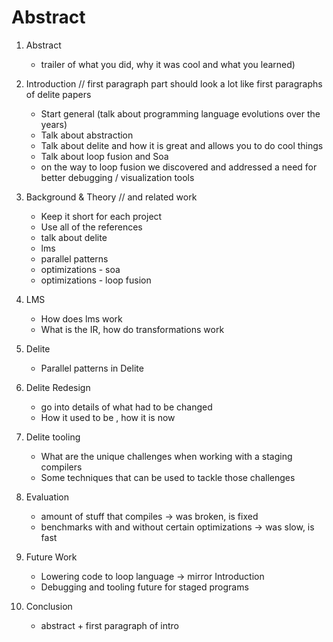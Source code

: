 # Abstract

 
 
1. Abstract
    - trailer of what you did, why it was cool and what you learned)

2. Introduction // first paragraph part should look a lot like first paragraphs of delite papers
    - Start general (talk about programming language evolutions over the years)
    - Talk about abstraction
    - Talk about delite and how it is great and allows you to do cool things
    - Talk about loop fusion and Soa
    - on the way to loop fusion we discovered and addressed a need for better debugging / visualization tools

3. Background & Theory // and related work
    - Keep it short for each project
    - Use all of the references
    - talk about delite
    - lms
    - parallel patterns
    - optimizations - soa
    - optimizations - loop fusion

4. LMS
    - How does lms work
    - What is the IR, how do transformations work

5. Delite
    - Parallel patterns in Delite

6. Delite Redesign
    - go into details of what had to be changed
    - How it used to be , how it is now

7. Delite tooling
    - What are the unique challenges when working with a staging compilers
    - Some techniques that can be used to tackle those challenges

5. Evaluation
    - amount of stuff that compiles -> was broken, is fixed
    - benchmarks with and without certain optimizations -> was slow, is fast

6. Future Work
    - Lowering code to loop language -> mirror Introduction
    - Debugging and tooling future for staged programs
7. Conclusion
    - abstract + first paragraph of intro